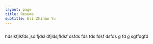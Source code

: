 ```yaml
---
layout: page
title: Resume
subtitle: Eli Zhihao Yu
---
```


<img data-src="/img/aboutme/shanghai.jpg" class = "lazyload" />

hdslkfjlkfds
jsdlfjdsl
dfjldsjfldsf
dsfds
fds
fds
fdsf
dsfds
g
fd
g
sgffdgfd